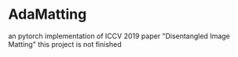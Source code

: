 # AdaMatting
an pytorch implementation of ICCV 2019 paper "Disentangled Image Matting"
this project is not finished
